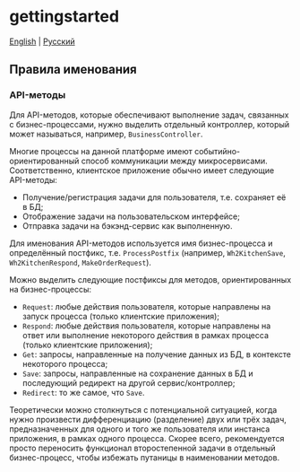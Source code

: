 # gettingstarted

[English](gettingstarted.md) | [Русский](gettingstarted.ru.md)

## Правила именования

### API-методы

Для API-методов, которые обеспечивают выполнение задач, связанных с бизнес-процессами, нужно выделить отдельный контроллер, который может называться, например, `BusinessController`.

Многие процессы на данной платформе имеют событийно-ориентированный способ коммуникации между микросервисами. 
Соответственно, клиентское приложение обычно имеет следующие API-методы:
- Получение/регистрация задачи для пользователя, т.е. сохраняет её в БД;
- Отображение задачи на пользовательском интерфейсе;
- Отправка задачи на бэкэнд-сервис как выполненную.

Для именования API-методов используется имя бизнес-процесса и определённый постфикс, т.е. `ProcessPostfix` (например, `Wh2KitchenSave`, `Wh2KitchenRespond`, `MakeOrderRequest`).

Можно выделить следующие постфиксы для методов, ориентированных на бизнес-процессы:
- `Request`: любые действия пользователя, которые направлены на запуск процесса (только клиентские приложения);
- `Respond`: любые действия пользователя, которые направлены на ответ или выполнение некоторого действия в рамках процесса (только клиентские приложения);
- `Get`: запросы, направленные на получение данных из БД, в контексте некоторого процесса;
- `Save`: запросы, направленные на сохранение данных в БД и последующий редирект на другой сервис/контроллер;
- `Redirect`: то же самое, что `Save`.

Теоретически можно столкнуться с потенциальной ситуацией, когда нужно произвести дифференциацию (разделение) двух или трёх задач, предназначенных для одного и того же пользователя или инстанса приложения, в рамках одного процесса. 
Скорее всего, рекомендуется просто переносить функционал второстепенной задачи в отдельный бизнес-процесс, чтобы избежать путаницы в наименовании методов. 
